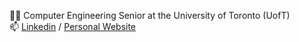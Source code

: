 👨‍💻 Computer Engineering Senior at the University of Toronto (UofT)
<br>
📫 [Linkedin](https://www.linkedin.com/in/guninwasan/) / [Personal Website](https://www.guninwasan.com)
